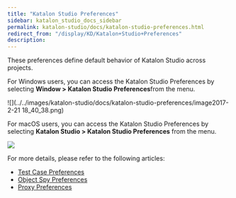 ```yaml
---
title: "Katalon Studio Preferences" 
sidebar: katalon_studio_docs_sidebar
permalink: katalon-studio/docs/katalon-studio-preferences.html 
redirect_from: "/display/KD/Katalon+Studio+Preferences" 
description: 
---
```

These preferences define default behavior of Katalon Studio across projects.

For Windows users, you can access the Katalon Studio Preferences by selecting **Window > Katalon Studio Preferences**from the menu.

![](../../images/katalon-studio/docs/katalon-studio-preferences/image2017-2-21 18_40_38.png)

For macOS users, you can access the Katalon Studio Preferences by selecting **Katalon Studio > Katalon Studio Preferences** from the menu.

![](../../images/katalon-studio/docs/katalon-studio-preferences/35812629_224073458386612_6870838111748751360_n.png)

For more details, please refer to the following articles:

*   [Test Case Preferences](/pages/viewpage.action?pageId=5123998)
*   [Object Spy Preferences](/pages/viewpage.action?pageId=5124006)
*   [Proxy Preferences](/display/KD/Proxy+Preferences)